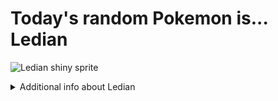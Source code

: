 # Today's random Pokemon is... Ledian

![Ledian shiny sprite](https://raw.githubusercontent.com/PokeAPI/sprites/master/sprites/pokemon/shiny/166.png)

<details>
<summary>Additional info about Ledian</summary>

| srpite type | image |
|------|------|
| back_default | ![Ledian back_default sprite](https://raw.githubusercontent.com/PokeAPI/sprites/master/sprites/pokemon/back/166.png) |
| back_female | ![Ledian back_female sprite](https://raw.githubusercontent.com/PokeAPI/sprites/master/sprites/pokemon/back/female/166.png) |
| back_shiny | ![Ledian back_shiny sprite](https://raw.githubusercontent.com/PokeAPI/sprites/master/sprites/pokemon/back/shiny/166.png) |
| back_shiny_female | ![Ledian back_shiny_female sprite](https://raw.githubusercontent.com/PokeAPI/sprites/master/sprites/pokemon/back/shiny/female/166.png) |
| front_default | ![Ledian front_default sprite](https://raw.githubusercontent.com/PokeAPI/sprites/master/sprites/pokemon/166.png) |
| front_female | ![Ledian front_female sprite](https://raw.githubusercontent.com/PokeAPI/sprites/master/sprites/pokemon/female/166.png) |
| front_shiny_female | ![Ledian front_shiny_female sprite](https://raw.githubusercontent.com/PokeAPI/sprites/master/sprites/pokemon/shiny/female/166.png) | </details>